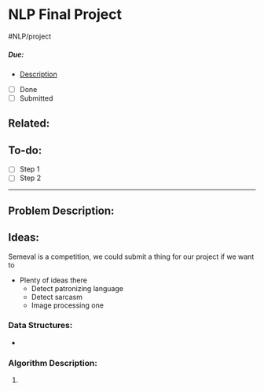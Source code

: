 # NLP Final Project
#NLP/project
##### Due: 
- [Description](https://moodle.colgate.edu/course/view.php?id=15411)
- [ ] Done
- [ ] Submitted

Related:
-

## To-do:

- [ ]  Step 1
- [ ]  Step 2

---

## Problem Description:

## Ideas:
Semeval is a competition, we could submit a thing for our project if we want to 
- Plenty of ideas there
	- Detect patronizing language
	- Detect sarcasm
	- Image processing one


### Data Structures:
- 

### Algorithm Description:
1. 

